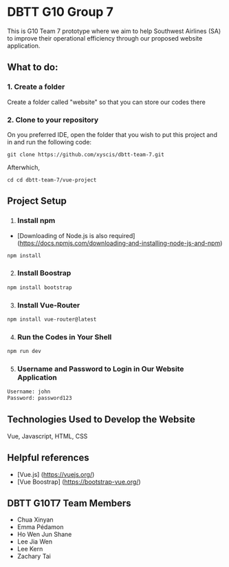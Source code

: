# DBTT G10 Group 7

This is G10 Team 7 prototype where we aim to help Southwest Airlines (SA) to improve their operational efficiency through our proposed website application.

## What to do:

### 1. Create a folder 
Create a folder called "website" so that you can store our codes there

### 2. Clone to your repository
On you preferred IDE, open the folder that you wish to put this project and in and run the following code:
```
git clone https://github.com/xyscis/dbtt-team-7.git
```

Afterwhich, 
```
cd cd dbtt-team-7/vue-project
```

## Project Setup

1. ### Install npm
- [Downloading of Node.js is also required] (https://docs.npmjs.com/downloading-and-installing-node-js-and-npm)
```sh
npm install
```

2. ### Install Boostrap
```sh
npm install bootstrap
```

3. ### Install Vue-Router
```sh
npm install vue-router@latest
```

4. ### Run the Codes in Your Shell
```sh
npm run dev
```

5. ### Username and Password to Login in Our Website Application
```sh
Username: john
Password: password123
```

## Technologies Used to Develop the Website
Vue, Javascript, HTML, CSS

## Helpful references
- [Vue.js] (https://vuejs.org/)
- [Vue Boostrap] (https://bootstrap-vue.org/)

## DBTT G10T7 Team Members
- Chua Xinyan
- Emma Pédamon
- Ho Wen Jun Shane
- Lee Jia Wen
- Lee Kern
- Zachary Tai
